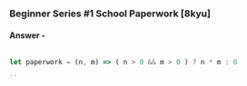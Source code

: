### Beginner Series #1 School Paperwork [8kyu]

#### Answer -

```js

let paperwork = (n, m) => ( n > 0 && m > 0 ) ? n * m : 0

``